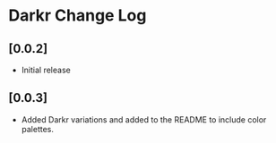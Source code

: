 # Darkr Change Log

## [0.0.2]

- Initial release

## [0.0.3]

- Added Darkr variations and added to the README to include color palettes.

